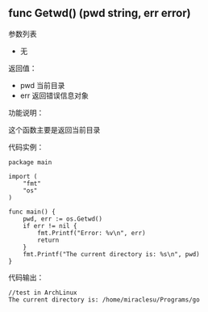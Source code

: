 ## func Getwd() (pwd string, err error)

参数列表

- 无

返回值：

- pwd 当前目录
- err 返回错误信息对象

功能说明：

这个函数主要是返回当前目录

代码实例：

    package main

    import (
        "fmt"
        "os"
    )

    func main() {
        pwd, err := os.Getwd()
        if err != nil {
            fmt.Printf("Error: %v\n", err)
            return
        }
        fmt.Printf("The current directory is: %s\n", pwd)
    }

代码输出：

    //test in ArchLinux
    The current directory is: /home/miraclesu/Programs/go
